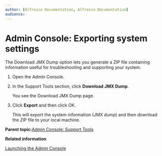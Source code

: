 ```yaml
---
author: [Alfresco Documentation, Alfresco Documentation]
audience: 
---
```


# Admin Console: Exporting system settings

The Download JMX Dump option lets you generate a ZIP file containing information useful for troubleshooting and supporting your system.

1.  Open the Admin Console.

2.  In the Support Tools section, click **Download JMX Dump**.

    You see the Download JMX Dump page.

3.  Click **Export** and then click OK.

    This will export the system information \(JMX dump\) and then download the ZIP file to your local machine.


**Parent topic:**[Admin Console: Support Tools](../concepts/adminconsole-supporttools.md)

**Related information**  


[Launching the Admin Console](adminconsole-open.md)

